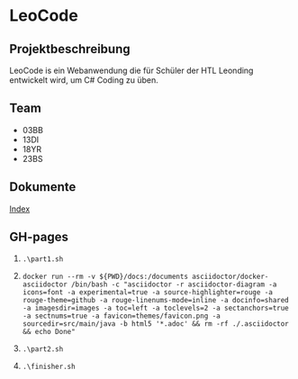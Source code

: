 # LeoCode

## Projektbeschreibung

LeoCode is ein Webanwendung die für Schüler der HTL Leonding entwickelt wird, um C# Coding zu üben.

## Team

* 03BB
* 13DI
* 18YR
* 23BS

## Dokumente

[Index](https://2021-4ahif-syp.github.io/assigment02-system-specification-leocode/docs/index.html)

## GH-pages

1. ```.\part1.sh```

2. ``docker run --rm -v ${PWD}/docs:/documents asciidoctor/docker-asciidoctor /bin/bash -c "asciidoctor -r asciidoctor-diagram -a icons=font -a experimental=true -a source-highlighter=rouge -a rouge-theme=github -a rouge-linenums-mode=inline -a docinfo=shared -a imagesdir=images -a toc=left -a toclevels=2 -a sectanchors=true -a sectnums=true -a favicon=themes/favicon.png -a sourcedir=src/main/java -b html5 '*.adoc' && rm -rf ./.asciidoctor && echo Done"``

3. ```.\part2.sh```

4. ``.\finisher.sh``